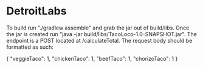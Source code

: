 # DetroitLabs
To build run "./gradlew assemble" and grab the jar out of build/libs. Once the jar is created run "java -jar build/libs/TacoLoco-1.0-SNAPSHOT.jar". The endpoint is a POST located at /calculateTotal. The request body should be formatted as such:

{
	"veggieTaco": 1,
	"chickenTaco": 1,
	"beefTaco": 1,
	"chorizoTaco": 1
}
